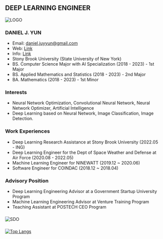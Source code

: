 ## DEEP LEARNING ENGINEER

![LOGO](https://user-images.githubusercontent.com/87653966/139010876-de869eda-f25b-4d06-82f0-6e03d6ea7e1a.PNG)

### DANIEL J. YUN
- Email: daniel.juyyun@gmail.com
- Web: [Link](www.worldwidedaniel.com/)
- Info: [Link](www.worldwidedaniel.com/etc/404)
- Stony Brook University (State University of New York)
- BS. Computer Science Major with AI Specialization (2018 - 2023) - 1st Major
- BS. Applied Mathematics and Statistics (2018 - 2023) - 2nd Major 
- BA. Mathematics (2018 - 2023) - 1st Minor 
###
### Interests
- Neural Network Optimization, Convolutional Neural Network, Neural Network Optimizer, Artificial Intelligence
- Deep Learning based on Neural Network, Image Classification, Image Detection.

###
### Work Experiences
- Deep Learning Research Assistance at Stony Brook University (2022.05 - ING)
- Deep Learning Engineer for the Dept of Space Weather and Defense at Air Force (2020.08 - 2022.05)
- Machine Learning Engineer for NINEWATT (2019.12 ~ 2020.06)
- Software Engineer for COINDAC (2018.12 ~ 2018.04)

###
### Advisory Position
- Deep Learning Engineering Advisor at a Government Startup University Program
- Machine Learning Engineering Advisor at Venture Training Program
- Teaching Assistant at POSTECH CEO Program

###
![SDO](https://user-images.githubusercontent.com/87653966/139011300-dd225b66-379e-438d-9cf6-18db04939286.PNG)
    

###
###
[![Top Langs](https://github-readme-stats.vercel.app/api/top-langs/?username=yunblak&layout=compact&theme=tokyonight)](https://github.com/yunblak/github-readme-stats)


<!--
**YUNBLAK/yunblak** is a ✨ _special_ ✨ repository because its `README.md` (this file) appears on your GitHub profile.

Here are some ideas to get you started:

- 🔭 I’m currently working on ...
- 🌱 I’m currently learning ...
- 👯 I’m looking to collaborate on ...
- 🤔 I’m looking for help with ...
- 💬 Ask me about ...
- 📫 How to reach me: ...
- 😄 Pronouns: ...
- ⚡ Fun fact: ...
-->
